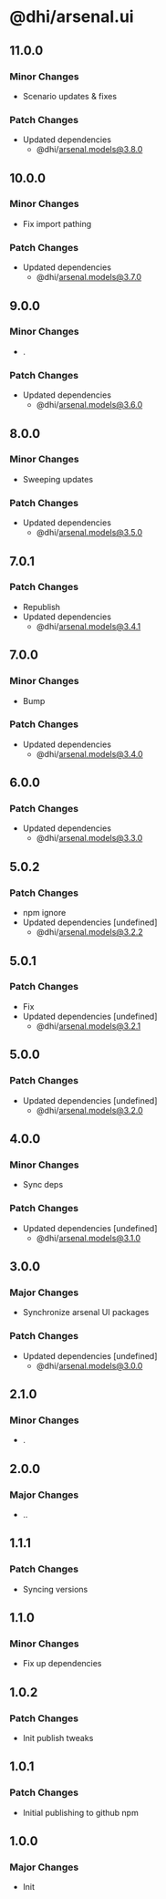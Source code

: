# @dhi/arsenal.ui

## 11.0.0

### Minor Changes

- Scenario updates & fixes

### Patch Changes

- Updated dependencies
  - @dhi/arsenal.models@3.8.0

## 10.0.0

### Minor Changes

- Fix import pathing

### Patch Changes

- Updated dependencies
  - @dhi/arsenal.models@3.7.0

## 9.0.0

### Minor Changes

- .

### Patch Changes

- Updated dependencies
  - @dhi/arsenal.models@3.6.0

## 8.0.0

### Minor Changes

- Sweeping updates

### Patch Changes

- Updated dependencies
  - @dhi/arsenal.models@3.5.0

## 7.0.1

### Patch Changes

- Republish
- Updated dependencies
  - @dhi/arsenal.models@3.4.1

## 7.0.0

### Minor Changes

- Bump

### Patch Changes

- Updated dependencies
  - @dhi/arsenal.models@3.4.0

## 6.0.0

### Patch Changes

- Updated dependencies
  - @dhi/arsenal.models@3.3.0

## 5.0.2

### Patch Changes

- npm ignore
- Updated dependencies [undefined]
  - @dhi/arsenal.models@3.2.2

## 5.0.1

### Patch Changes

- Fix
- Updated dependencies [undefined]
  - @dhi/arsenal.models@3.2.1

## 5.0.0

### Patch Changes

- Updated dependencies [undefined]
  - @dhi/arsenal.models@3.2.0

## 4.0.0

### Minor Changes

- Sync deps

### Patch Changes

- Updated dependencies [undefined]
  - @dhi/arsenal.models@3.1.0

## 3.0.0

### Major Changes

- Synchronize arsenal UI packages

### Patch Changes

- Updated dependencies [undefined]
  - @dhi/arsenal.models@3.0.0

## 2.1.0

### Minor Changes

- .

## 2.0.0

### Major Changes

- ..

## 1.1.1

### Patch Changes

- Syncing versions

## 1.1.0

### Minor Changes

- Fix up dependencies

## 1.0.2

### Patch Changes

- Init publish tweaks

## 1.0.1

### Patch Changes

- Initial publishing to github npm

## 1.0.0

### Major Changes

- Init
